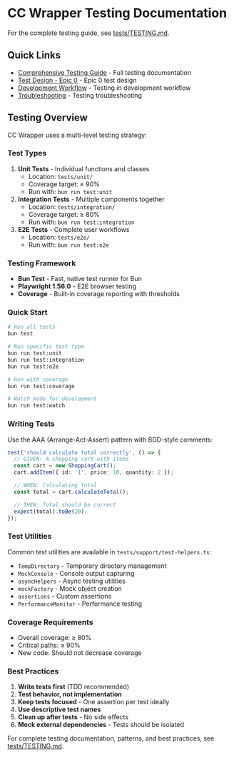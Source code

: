 # CC Wrapper Testing Documentation

For the complete testing guide, see [tests/TESTING.md](../tests/TESTING.md).

## Quick Links

- [Comprehensive Testing Guide](../tests/TESTING.md) - Full testing
  documentation
- [Test Design - Epic 0](test-design-epic-0.md) - Epic 0 test design
- [Development Workflow](development-workflow.md) - Testing in development
  workflow
- [Troubleshooting](troubleshooting.md) - Testing troubleshooting

## Testing Overview

CC Wrapper uses a multi-level testing strategy:

### Test Types

1. **Unit Tests** - Individual functions and classes
   - Location: `tests/unit/`
   - Coverage target: ≥ 90%
   - Run with: `bun run test:unit`
2. **Integration Tests** - Multiple components together
   - Location: `tests/integration/`
   - Coverage target: ≥ 80%
   - Run with: `bun run test:integration`
3. **E2E Tests** - Complete user workflows
   - Location: `tests/e2e/`
   - Run with: `bun run test:e2e`

### Testing Framework

- **Bun Test** - Fast, native test runner for Bun
- **Playwright 1.56.0** - E2E browser testing
- **Coverage** - Built-in coverage reporting with thresholds

### Quick Start

```bash
# Run all tests
bun test

# Run specific test type
bun run test:unit
bun run test:integration
bun run test:e2e

# Run with coverage
bun run test:coverage

# Watch mode for development
bun run test:watch
```

### Writing Tests

Use the AAA (Arrange-Act-Assert) pattern with BDD-style comments:

```typescript
test('should calculate total correctly', () => {
  // GIVEN: A shopping cart with items
  const cart = new ShoppingCart();
  cart.addItem({ id: '1', price: 10, quantity: 2 });

  // WHEN: Calculating total
  const total = cart.calculateTotal();

  // THEN: Total should be correct
  expect(total).toBe(20);
});
```

### Test Utilities

Common test utilities are available in `tests/support/test-helpers.ts`:

- `TempDirectory` - Temporary directory management
- `MockConsole` - Console output capturing
- `asyncHelpers` - Async testing utilities
- `mockFactory` - Mock object creation
- `assertions` - Custom assertions
- `PerformanceMonitor` - Performance testing

### Coverage Requirements

- Overall coverage: ≥ 80%
- Critical paths: ≥ 90%
- New code: Should not decrease coverage

### Best Practices

1. **Write tests first** (TDD recommended)
2. **Test behavior, not implementation**
3. **Keep tests focused** - One assertion per test ideally
4. **Use descriptive test names**
5. **Clean up after tests** - No side effects
6. **Mock external dependencies** - Tests should be isolated

For complete testing documentation, patterns, and best practices, see
[tests/TESTING.md](../tests/TESTING.md).
